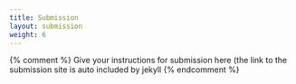 ```yaml
---
title: Submission
layout: submission
weight: 6
---
```


{% comment %} 
Give your instructions for submission here (the link to the
submission site is auto included by jekyll 
{% endcomment %}
